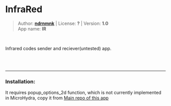 <!---
This file is generated from the "details.yml" file. (Any changes here will be overwritten)
--->
# InfraRed
> Author: **[ndrnmnk](https://github.com/ndrnmnk)** | License: **?** | Version: **1.0**  
> App name: **IR**
<br/>

Infrared codes sender and reciever(untested) app.


<br/><br/>

-----
### Installation:
It requires popup_options_2d function, which is not currently implemented in MicroHydra, copy it from [Main repo of this app](https://github.com/ndrnmnk/mh_infrared) 


